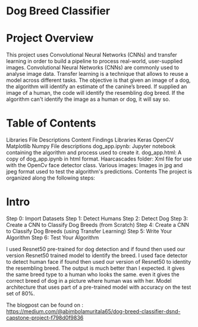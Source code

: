 # Dog Breed Classifier #

# Project Overview #
This project uses Convolutional Neural Networks (CNNs) and transfer learning in order to build a pipeline to process real-world, user-supplied images. Convolutional Neural Networks (CNNs) are commonly used to analyse image data. Transfer learning is a technique that allows to reuse a model across different tasks. The objective is that given an image of a dog, the algorithm will identify an estimate of the canine’s breed. If supplied an image of a human, the code will identify the resembling dog breed. If the algorithm can't identify the image as a human or dog, it will say so.

# Table of Contents #
Libraries
File Descriptions
Content
Findings
Libraries
Keras
OpenCV
Matplotlib
Numpy
File descriptions
dog_app.ipynb: Jupyter notebook containing the algorithm and process used to create it.
dog_app.html: A copy of dog_app.ipynb in html format.
Haarcascades folder: Xml file for use with the OpenCv face detector class.
Various images: Images in jpg and jpeg format used to test the algorithm's predictions.
Contents
The project is organized along the following steps:

# Intro #
Step 0: Import Datasets
Step 1: Detect Humans
Step 2: Detect Dog
Step 3: Create a CNN to Classify Dog Breeds (from Scratch)
Step 4: Create a CNN to Classify Dog Breeds (using Transfer Learning)
Step 5: Write Your Algorithm
Step 6: Test Your Algorithm


I used Resnet50 pre-trained for dog detection and if found then used our version Resnet50 trained model to identify the breed.
I used face detector to detect human face if found then used our version of Resnet50 to identity the resembling breed.
The output is much better than I expected. it gives the same breed type to a human who looks the same. even it gives the correct breed of dog in a picture where human was with her.
Model architecture that uses part of a pre-trained model with accuracy on the test set of 80%.

The blogpost can be found on : https://medium.com/@abimbolamuritala65/dog-breed-classifier-dsnd-capstone-project-f798d0f9836
